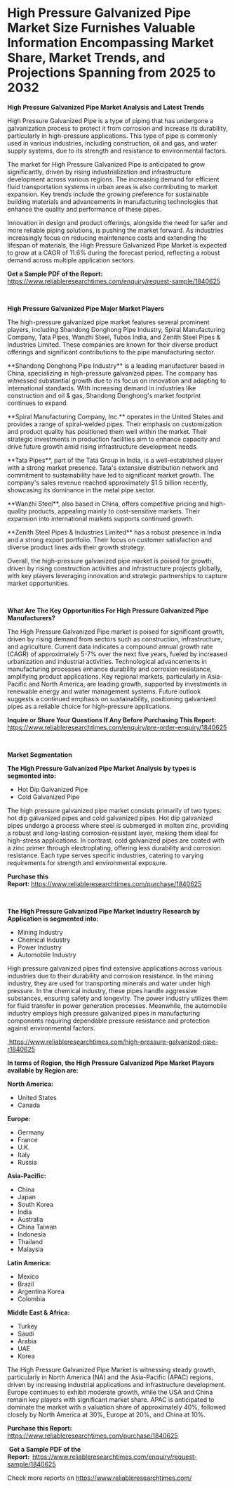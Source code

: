 <p><h1>High Pressure Galvanized Pipe Market Size Furnishes Valuable Information Encompassing Market Share, Market Trends, and Projections Spanning from 2025 to 2032</h1></p><p><strong>High Pressure Galvanized Pipe Market Analysis and Latest Trends</strong></p>
<p><p>High Pressure Galvanized Pipe is a type of piping that has undergone a galvanization process to protect it from corrosion and increase its durability, particularly in high-pressure applications. This type of pipe is commonly used in various industries, including construction, oil and gas, and water supply systems, due to its strength and resistance to environmental factors. </p><p>The market for High Pressure Galvanized Pipe is anticipated to grow significantly, driven by rising industrialization and infrastructure development across various regions. The increasing demand for efficient fluid transportation systems in urban areas is also contributing to market expansion. Key trends include the growing preference for sustainable building materials and advancements in manufacturing technologies that enhance the quality and performance of these pipes. </p><p>Innovation in design and product offerings, alongside the need for safer and more reliable piping solutions, is pushing the market forward. As industries increasingly focus on reducing maintenance costs and extending the lifespan of materials, the High Pressure Galvanized Pipe Market is expected to grow at a CAGR of 11.6% during the forecast period, reflecting a robust demand across multiple application sectors.</p></p>
<p><strong>Get a Sample PDF of the Report:&nbsp;</strong> <a href="https://www.reliableresearchtimes.com/enquiry/request-sample/1840625?utm_campaign=3227&utm_medium=2&utm_source=Github&utm_content=ia&utm_term=02042025&utm_id=high-pressure-galvanized-pipe">https://www.reliableresearchtimes.com/enquiry/request-sample/1840625</a></p>
<p>&nbsp;</p>
<p><strong>High Pressure Galvanized Pipe Major Market Players</strong></p>
<p><p>The high-pressure galvanized pipe market features several prominent players, including Shandong Donghong Pipe Industry, Spiral Manufacturing Company, Tata Pipes, Wanzhi Steel, Tubos India, and Zenith Steel Pipes & Industries Limited. These companies are known for their diverse product offerings and significant contributions to the pipe manufacturing sector.</p><p>**Shandong Donghong Pipe Industry** is a leading manufacturer based in China, specializing in high-pressure galvanized pipes. The company has witnessed substantial growth due to its focus on innovation and adapting to international standards. With increasing demand in industries like construction and oil & gas, Shandong Donghong's market footprint continues to expand.</p><p>**Spiral Manufacturing Company, Inc.** operates in the United States and provides a range of spiral-welded pipes. Their emphasis on customization and product quality has positioned them well within the market. Their strategic investments in production facilities aim to enhance capacity and drive future growth amid rising infrastructure development needs.</p><p>**Tata Pipes**, part of the Tata Group in India, is a well-established player with a strong market presence. Tata's extensive distribution network and commitment to sustainability have led to significant market growth. The company's sales revenue reached approximately $1.5 billion recently, showcasing its dominance in the metal pipe sector.</p><p>**Wanzhi Steel**, also based in China, offers competitive pricing and high-quality products, appealing mainly to cost-sensitive markets. Their expansion into international markets supports continued growth.</p><p>**Zenith Steel Pipes & Industries Limited** has a robust presence in India and a strong export portfolio. Their focus on customer satisfaction and diverse product lines aids their growth strategy.</p><p>Overall, the high-pressure galvanized pipe market is poised for growth, driven by rising construction activities and infrastructure projects globally, with key players leveraging innovation and strategic partnerships to capture market opportunities.</p></p>
<p>&nbsp;</p>
<p><strong>What Are The Key Opportunities For High Pressure Galvanized Pipe Manufacturers?</strong></p>
<p><p>The High Pressure Galvanized Pipe market is poised for significant growth, driven by rising demand from sectors such as construction, infrastructure, and agriculture. Current data indicates a compound annual growth rate (CAGR) of approximately 5-7% over the next five years, fueled by increased urbanization and industrial activities. Technological advancements in manufacturing processes enhance durability and corrosion resistance, amplifying product applications. Key regional markets, particularly in Asia-Pacific and North America, are leading growth, supported by investments in renewable energy and water management systems. Future outlook suggests a continued emphasis on sustainability, positioning galvanized pipes as a reliable choice for high-pressure applications.</p></p>
<p><strong>Inquire or Share Your Questions If Any Before Purchasing This Report:</strong> <a href="https://www.reliableresearchtimes.com/enquiry/pre-order-enquiry/1840625?utm_campaign=3227&utm_medium=2&utm_source=Github&utm_content=ia&utm_term=02042025&utm_id=high-pressure-galvanized-pipe">https://www.reliableresearchtimes.com/enquiry/pre-order-enquiry/1840625</a></p>
<p>&nbsp;</p>
<p><strong>Market Segmentation</strong></p>
<p><strong>The High Pressure Galvanized Pipe Market Analysis by types is segmented into:</strong></p>
<p><ul><li>Hot Dip Galvanized Pipe</li><li>Cold Galvanized Pipe</li></ul></p>
<p><p>The high pressure galvanized pipe market consists primarily of two types: hot dip galvanized pipes and cold galvanized pipes. Hot dip galvanized pipes undergo a process where steel is submerged in molten zinc, providing a robust and long-lasting corrosion-resistant layer, making them ideal for high-stress applications. In contrast, cold galvanized pipes are coated with a zinc primer through electroplating, offering less durability and corrosion resistance. Each type serves specific industries, catering to varying requirements for strength and environmental exposure.</p></p>
<p><strong>Purchase this Report:&nbsp;</strong><a href="https://www.reliableresearchtimes.com/purchase/1840625?utm_campaign=3227&utm_medium=2&utm_source=Github&utm_content=ia&utm_term=02042025&utm_id=high-pressure-galvanized-pipe">https://www.reliableresearchtimes.com/purchase/1840625</a></p>
<p>&nbsp;</p>
<p><strong>The High Pressure Galvanized Pipe Market Industry Research by Application is segmented into:</strong></p>
<p><ul><li>Mining Industry</li><li>Chemical Industry</li><li>Power Industry</li><li>Automobile Industry</li></ul></p>
<p><p>High pressure galvanized pipes find extensive applications across various industries due to their durability and corrosion resistance. In the mining industry, they are used for transporting minerals and water under high pressure. In the chemical industry, these pipes handle aggressive substances, ensuring safety and longevity. The power industry utilizes them for fluid transfer in power generation processes. Meanwhile, the automobile industry employs high pressure galvanized pipes in manufacturing components requiring dependable pressure resistance and protection against environmental factors.</p></p>
<p><a href="https://www.reliableresearchtimes.com/high-pressure-galvanized-pipe-r1840625?utm_campaign=3227&utm_medium=2&utm_source=Github&utm_content=ia&utm_term=02042025&utm_id=high-pressure-galvanized-pipe">&nbsp;https://www.reliableresearchtimes.com/high-pressure-galvanized-pipe-r1840625</a></p>
<p><strong>In terms of Region, the High Pressure Galvanized Pipe Market Players available by Region are:</strong></p>
<p>
    <p> <strong> North America: </strong>
        <ul>
            <li>United States</li>
            <li>Canada</li>
        </ul>
        </p> 
    <p> <strong> Europe: </strong>
        <ul>
            <li>Germany</li>
            <li>France</li>
            <li>U.K.</li>
            <li>Italy</li>
            <li>Russia</li>
        </ul>
        </p> 
    <p> <strong> Asia-Pacific: </strong>
        <ul>
            <li>China</li>
            <li>Japan</li>
            <li>South Korea</li>
            <li>India</li>
            <li>Australia</li>
            <li>China Taiwan</li>
            <li>Indonesia</li>
            <li>Thailand</li>
            <li>Malaysia</li>
        </ul>
        </p> 
    <p> <strong> Latin America: </strong>
        <ul>
            <li>Mexico</li>
            <li>Brazil</li>
            <li>Argentina Korea</li>
            <li>Colombia</li>
        </ul>
        </p> 
    <p> <strong> Middle East & Africa: </strong>
        <ul>
            <li>Turkey</li>
            <li>Saudi</li>
            <li>Arabia</li>
            <li>UAE</li>
            <li>Korea</li>
        </ul>
    </p>
    </p>
<p><p>The High Pressure Galvanized Pipe Market is witnessing steady growth, particularly in North America (NA) and the Asia-Pacific (APAC) regions, driven by increasing industrial applications and infrastructure development. Europe continues to exhibit moderate growth, while the USA and China remain key players with significant market share. APAC is anticipated to dominate the market with a valuation share of approximately 40%, followed closely by North America at 30%, Europe at 20%, and China at 10%.</p></p>
<p><strong>Purchase this Report: </strong><a href="https://www.reliableresearchtimes.com/purchase/1840625?utm_campaign=3227&utm_medium=2&utm_source=Github&utm_content=ia&utm_term=02042025&utm_id=high-pressure-galvanized-pipe">https://www.reliableresearchtimes.com/purchase/1840625</a></p>
<p>&nbsp;<strong>Get a Sample PDF of the Report:&nbsp;&nbsp;</strong><a href="https://www.reliableresearchtimes.com/enquiry/request-sample/1840625?utm_campaign=3227&utm_medium=2&utm_source=Github&utm_content=ia&utm_term=02042025&utm_id=high-pressure-galvanized-pipe">https://www.reliableresearchtimes.com/enquiry/request-sample/1840625</a></p>
<p><strong></strong></p>
<p>Check more reports on <a href="https://www.reliableresearchtimes.com/?utm_campaign=3227&utm_medium=2&utm_source=Github&utm_content=ia&utm_term=02042025&utm_id=high-pressure-galvanized-pipe">https://www.reliableresearchtimes.com/</a></p>